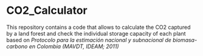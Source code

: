 # CO2_Calculator
This repository contains a code that allows to calculate the CO2 captured by a land forest and check the individual storage capacity of each plant based on _Protocolo para la estimación nacional y subnacional de biomasa-carbono en Colombia (MAVDT, IDEAM; 2011)_
